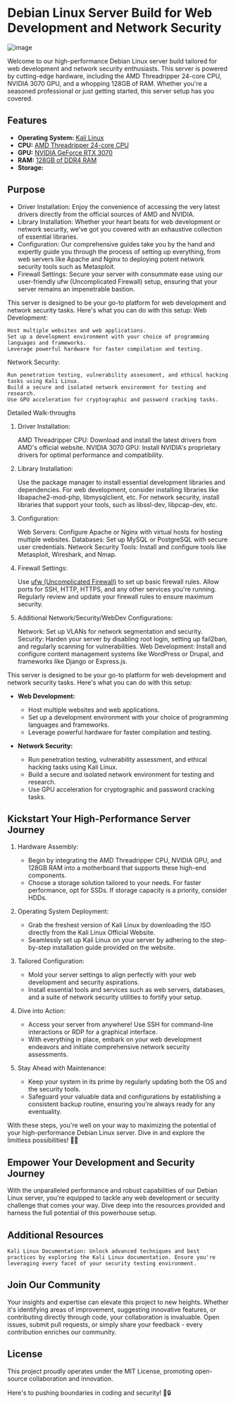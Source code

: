 # Debian Linux Server Build for Web Development and Network Security

![image](https://github.com/testcomputer/linux-build/assets/104815254/a7ae6c43-3674-412d-a457-d823200a3556)


Welcome to our high-performance Debian Linux server build tailored for web development and network security enthusiasts. This server is powered by cutting-edge hardware, including the AMD Threadripper 24-core CPU, NVIDIA 3070 GPU, and a whopping 128GB of RAM. Whether you're a seasoned professional or just getting started, this server setup has you covered.

## Features

- **Operating System:** [Kali Linux](https://www.kali.org/)
- **CPU:** [AMD Threadripper 24-core CPU](https://www.amd.com/en/products/ryzen-threadripper)
- **GPU:** [NVIDIA GeForce RTX 3070](https://www.nvidia.com/en-gb/geforce/graphics-cards/)
- **RAM:** [128GB of DDR4 RAM](https://www.crucial.com/memory/ddr4)
- **Storage:** 


## Purpose

- Driver Installation: Enjoy the convenience of accessing the very latest drivers directly from the official sources of AMD and NVIDIA.
- Library Installation: Whether your heart beats for web development or network security, we've got you covered with an exhaustive collection of essential libraries.
- Configuration: Our comprehensive guides take you by the hand and expertly guide you through the process of setting up everything, from web servers like Apache and Nginx to deploying potent network security tools such as Metasploit.
- Firewall Settings: Secure your server with consummate ease using our user-friendly ufw (Uncomplicated Firewall) setup, ensuring that your server remains an impenetrable bastion.

This server is designed to be your go-to platform for web development and network security tasks. Here's what you can do with this setup:
Web Development:

    Host multiple websites and web applications.
    Set up a development environment with your choice of programming languages and frameworks.
    Leverage powerful hardware for faster compilation and testing.

Network Security:

    Run penetration testing, vulnerability assessment, and ethical hacking tasks using Kali Linux.
    Build a secure and isolated network environment for testing and research.
    Use GPU acceleration for cryptographic and password cracking tasks.

Detailed Walk-throughs
1. Driver Installation:

    AMD Threadripper CPU: Download and install the latest drivers from AMD's official website.
    NVIDIA 3070 GPU: Install NVIDIA's proprietary drivers for optimal performance and compatibility.

2. Library Installation:

    Use the package manager to install essential development libraries and dependencies.
    For web development, consider installing libraries like libapache2-mod-php, libmysqlclient, etc.
    For network security, install libraries that support your tools, such as libssl-dev, libpcap-dev, etc.

3. Configuration:

    Web Servers: Configure Apache or Nginx with virtual hosts for hosting multiple websites.
    Databases: Set up MySQL or PostgreSQL with secure user credentials.
    Network Security Tools: Install and configure tools like Metasploit, Wireshark, and Nmap.

4. Firewall Settings:

    Use [ufw (Uncomplicated Firewall)](https://help.ubuntu.com/community/UFW) to set up basic firewall rules.
    Allow ports for SSH, HTTP, HTTPS, and any other services you're running.
    Regularly review and update your firewall rules to ensure maximum security.

5. Additional Network/Security/WebDev Configurations:

    Network: Set up VLANs for network segmentation and security.
    Security: Harden your server by disabling root login, setting up fail2ban, and regularly scanning for vulnerabilities.
    Web Development: Install and configure content management systems like WordPress or Drupal, and frameworks like Django or Express.js.

This server is designed to be your go-to platform for web development and network security tasks. Here's what you can do with this setup:

- **Web Development:**
  - Host multiple websites and web applications.
  - Set up a development environment with your choice of programming languages and frameworks.
  - Leverage powerful hardware for faster compilation and testing.

- **Network Security:**
  - Run penetration testing, vulnerability assessment, and ethical hacking tasks using Kali Linux.
  - Build a secure and isolated network environment for testing and research.
  - Use GPU acceleration for cryptographic and password cracking tasks.

## Kickstart Your High-Performance Server Journey

1. Hardware Assembly:

    - Begin by integrating the AMD Threadripper CPU, NVIDIA GPU, and 128GB RAM into a motherboard that supports these high-end components.
    - Choose a storage solution tailored to your needs. For faster performance, opt for SSDs. If storage capacity is a priority, consider HDDs.

2. Operating System Deployment:

    - Grab the freshest version of Kali Linux by downloading the ISO directly from the Kali Linux Official Website.
    - Seamlessly set up Kali Linux on your server by adhering to the step-by-step installation guide provided on the website.

3. Tailored Configuration:

    - Mold your server settings to align perfectly with your web development and security aspirations.
    - Install essential tools and services such as web servers, databases, and a suite of network security utilities to fortify your setup.

4. Dive into Action:

    - Access your server from anywhere! Use SSH for command-line interactions or RDP for a graphical interface.
    - With everything in place, embark on your web development endeavors and initiate comprehensive network security assessments.

5. Stay Ahead with Maintenance:

    - Keep your system in its prime by regularly updating both the OS and the security tools.
    - Safeguard your valuable data and configurations by establishing a consistent backup routine, ensuring you're always ready for any eventuality.

With these steps, you're well on your way to maximizing the potential of your high-performance Debian Linux server. Dive in and explore the limitless possibilities! 🚀🔧

## Empower Your Development and Security Journey

With the unparalleled performance and robust capabilities of our Debian Linux server, you're equipped to tackle any web development or security challenge that comes your way. Dive deep into the resources provided and harness the full potential of this powerhouse setup.

## Additional Resources

    Kali Linux Documentation: Unlock advanced techniques and best practices by exploring the Kali Linux documentation. Ensure you're leveraging every facet of your security testing environment.

## Join Our Community

Your insights and expertise can elevate this project to new heights. Whether it's identifying areas of improvement, suggesting innovative features, or contributing directly through code, your collaboration is invaluable. Open issues, submit pull requests, or simply share your feedback - every contribution enriches our community.

## License

This project proudly operates under the MIT License, promoting open-source collaboration and innovation.

Here's to pushing boundaries in coding and security! 🚀🔒
